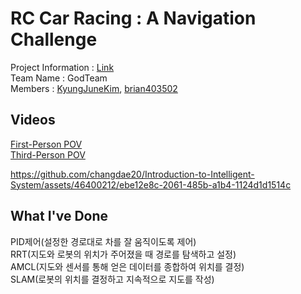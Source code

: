 # RC Car Racing : A Navigation Challenge
Project Information : [Link](http://rllab.snu.ac.kr/courses/intelligent-systems_2020/project-information)</br>
Team Name : GodTeam</br>
Members : [KyungJuneKim](https://github.com/KyungJuneKim), [brian403502](https://github.com/brian403502)
## Videos
[First-Person POV](https://youtu.be/qmPlMQ_SL7M)
<br/>[Third-Person POV](https://youtu.be/16EdMgwOFfY)


https://github.com/changdae20/Introduction-to-Intelligent-System/assets/46400212/ebe12e8c-2061-485b-a1b4-1124d1d1514c


## What I've Done
PID제어(설정한 경로대로 차를 잘 움직이도록 제어)
<br/>RRT(지도와 로봇의 위치가 주어졌을 때 경로를 탐색하고 설정)
<br/>AMCL(지도와 센서를 통해 얻은 데이터를 종합하여 위치를 결정)
<br/>SLAM(로봇의 위치를 결정하고 지속적으로 지도를 작성)
